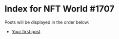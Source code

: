 # Index for NFT World #1707
Posts will be displayed in the order below:

- [Your first post](./001-first.md)

